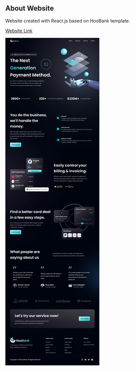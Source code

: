 ## About Website

Website created with React.js based on HooBank template.

[Website Link](https://cheerful-lollipop-15309a.netlify.app/)

![Screenshot](screenshot.png)
